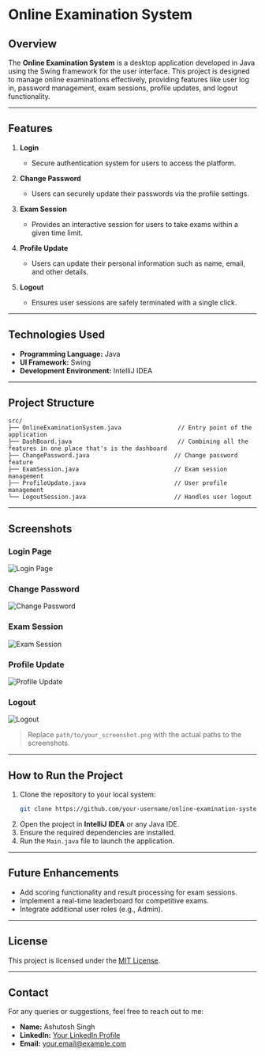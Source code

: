# Online Examination System

## Overview
The **Online Examination System** is a desktop application developed in Java using the Swing framework for the user interface. This project is designed to manage online examinations effectively, providing features like user log in, password management, exam sessions, profile updates, and logout functionality.

---

## Features
1. **Login**
   - Secure authentication system for users to access the platform.

2. **Change Password**
   - Users can securely update their passwords via the profile settings.

3. **Exam Session**
   - Provides an interactive session for users to take exams within a given time limit.

4. **Profile Update**
   - Users can update their personal information such as name, email, and other details.

5. **Logout**
   - Ensures user sessions are safely terminated with a single click.

---

## Technologies Used
- **Programming Language:** Java
- **UI Framework:** Swing
- **Development Environment:** IntelliJ IDEA

---

## Project Structure
```plaintext
src/
├── OnlineExaminationSystem.java                // Entry point of the application
├── DashBoard.java                              // Combining all the features in one place that's is the dashboard
├── ChangePassword.java                        // Change password feature
├── ExamSession.java                           // Exam session management
├── ProfileUpdate.java                         // User profile management
└── LogoutSession.java                         // Handles user logout
```

---

## Screenshots
### Login Page
![Login Page](path/to/login_screenshot.png)

### Change Password
![Change Password](path/to/change_password_screenshot.png)

### Exam Session
![Exam Session](path/to/exam_session_screenshot.png)

### Profile Update
![Profile Update](path/to/profile_update_screenshot.png)

### Logout
![Logout](path/to/logout_screenshot.png)

> Replace `path/to/your_screenshot.png` with the actual paths to the screenshots.

---

## How to Run the Project
1. Clone the repository to your local system:
   ```bash
   git clone https://github.com/your-username/online-examination-system.git
   ```
2. Open the project in **IntelliJ IDEA** or any Java IDE.
3. Ensure the required dependencies are installed.
4. Run the `Main.java` file to launch the application.

---

## Future Enhancements
- Add scoring functionality and result processing for exam sessions.
- Implement a real-time leaderboard for competitive exams.
- Integrate additional user roles (e.g., Admin).

---

## License
This project is licensed under the [MIT License](LICENSE).

---

## Contact
For any queries or suggestions, feel free to reach out to me:

- **Name:** Ashutosh Singh
- **LinkedIn:** [Your LinkedIn Profile](https://linkedin.com/in/your-profile)
- **Email:** your.email@example.com

